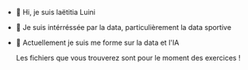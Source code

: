 - 👋 Hi, je suis laëtitia Luini
- 👀 Je suis intérréssée par la data, particulièrement la data sportive
- 🌱 Actuellement je suis me forme sur la data et l'IA
  
  Les fichiers que vous trouverez sont pour le moment des exercices ! 
